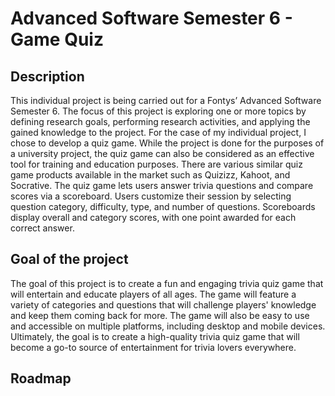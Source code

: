 # Advanced Software Semester 6 - Game Quiz

## Description
This individual project is being carried out for a Fontys’ Advanced Software Semester 6. The focus of this project is exploring one or more topics by defining research goals, performing research activities, and applying the gained knowledge to the project. For the case of my individual project, I chose to develop a quiz game. While the project is done for the purposes of a university project, the quiz game can also be considered as an effective tool for training and education purposes. There are various similar quiz game products available in the market such as Quizizz, Kahoot, and Socrative. The quiz game lets users answer trivia questions and compare scores via a scoreboard. Users customize their session by selecting question category, difficulty, type, and number of questions. Scoreboards display overall and category scores, with one point awarded for each correct answer.


## Goal of the project
The goal of this project is to create a fun and engaging trivia quiz game that will entertain and educate players of all ages. The game will feature a variety of categories and questions that will challenge players' knowledge and keep them coming back for more. The game will also be easy to use and accessible on multiple platforms, including desktop and mobile devices. Ultimately, the goal is to create a high-quality trivia quiz game that will become a go-to source of entertainment for trivia lovers everywhere.

## Roadmap

